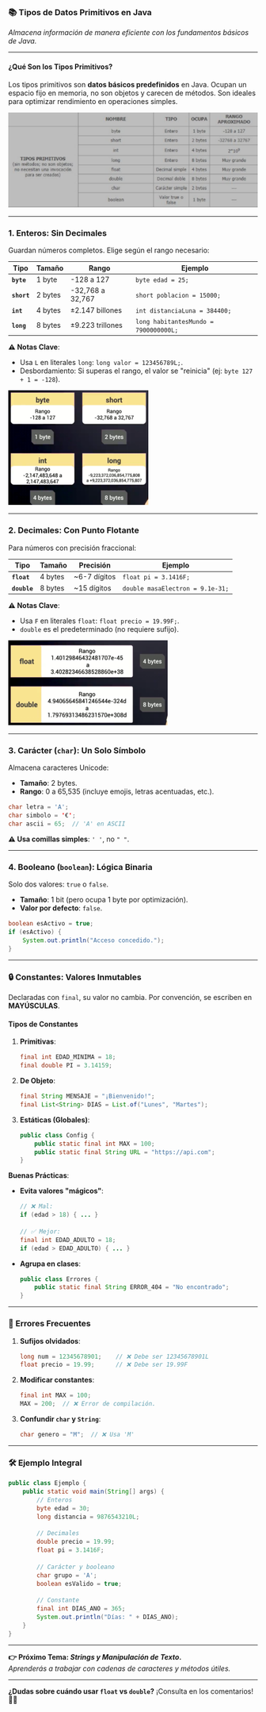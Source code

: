 ### **📚 Tipos de Datos Primitivos en Java**  
*Almacena información de manera eficiente con los fundamentos básicos de Java.*  

---

#### **¿Qué Son los Tipos Primitivos?**  
Los tipos primitivos son **datos básicos predefinidos** en Java. Ocupan un espacio fijo en memoria, no son objetos y carecen de métodos. Son ideales para optimizar rendimiento en operaciones simples.  

![Tabla de tipos de datos primitivos](./img_doc/tabla-primitivos.png)  

---

### **1. Enteros: Sin Decimales**  
Guardan números completos. Elige según el rango necesario:  

| **Tipo** | **Tamaño** | **Rango** | **Ejemplo** |  
|----------|------------|-----------|-------------|  
| **`byte`** | 1 byte | -128 a 127 | `byte edad = 25;` |  
| **`short`** | 2 bytes | -32,768 a 32,767 | `short poblacion = 15000;` |  
| **`int`** | 4 bytes | ±2.147 billones | `int distanciaLuna = 384400;` |  
| **`long`** | 8 bytes | ±9.223 trillones | `long habitantesMundo = 7900000000L;` |  

**⚠️ Notas Clave**:  
- Usa `L` en literales `long`: `long valor = 123456789L;`.  
- Desbordamiento: Si superas el rango, el valor se "reinicia" (ej: `byte 127 + 1 = -128`).  

![Representación gráfica de tipos enteros](./img_doc/img_primitivos.png)  

---

### **2. Decimales: Con Punto Flotante**  
Para números con precisión fraccional:  

| **Tipo** | **Tamaño** | **Precisión** | **Ejemplo** |  
|----------|------------|---------------|-------------|  
| **`float`** | 4 bytes | ~6-7 dígitos | `float pi = 3.1416F;` |  
| **`double`** | 8 bytes | ~15 dígitos | `double masaElectron = 9.1e-31;` |  

**⚠️ Notas Clave**:  
- Usa `F` en literales `float`: `float precio = 19.99F;`.  
- `double` es el predeterminado (no requiere sufijo).  

![Comparación de float y double](./img_doc/img_float_double.png)  

---

### **3. Carácter (`char`): Un Solo Símbolo**  
Almacena caracteres Unicode:  
- **Tamaño**: 2 bytes.  
- **Rango**: 0 a 65,535 (incluye emojis, letras acentuadas, etc.).  

```java  
char letra = 'A';  
char simbolo = '€';  
char ascii = 65;  // 'A' en ASCII  
```  

**⚠️ Usa comillas simples**: `' '`, no `" "`.  

---

### **4. Booleano (`boolean`): Lógica Binaria**  
Solo dos valores: `true` o `false`.  
- **Tamaño**: 1 bit (pero ocupa 1 byte por optimización).  
- **Valor por defecto**: `false`.  

```java  
boolean esActivo = true;  
if (esActivo) {  
    System.out.println("Acceso concedido.");  
}  
```  

---

### **🔒 Constantes: Valores Inmutables**  
Declaradas con `final`, su valor no cambia. Por convención, se escriben en **MAYÚSCULAS**.  

#### **Tipos de Constantes**  
1. **Primitivas**:  
   ```java  
   final int EDAD_MINIMA = 18;  
   final double PI = 3.14159;  
   ```  

2. **De Objeto**:  
   ```java  
   final String MENSAJE = "¡Bienvenido!";  
   final List<String> DIAS = List.of("Lunes", "Martes");  
   ```  

3. **Estáticas (Globales)**:  
   ```java  
   public class Config {  
       public static final int MAX = 100;  
       public static final String URL = "https://api.com";  
   }  
   ```  

**Buenas Prácticas**:  
- **Evita valores "mágicos"**:  
  ```java  
  // ❌ Mal:  
  if (edad > 18) { ... }  

  // ✅ Mejor:  
  final int EDAD_ADULTO = 18;  
  if (edad > EDAD_ADULTO) { ... }  
  ```  
- **Agrupa en clases**:  
  ```java  
  public class Errores {  
      public static final String ERROR_404 = "No encontrado";  
  }  
  ```  

---

### **🚨 Errores Frecuentes**  
1. **Sufijos olvidados**:  
   ```java  
   long num = 12345678901;    // ❌ Debe ser 12345678901L  
   float precio = 19.99;      // ❌ Debe ser 19.99F  
   ```  

2. **Modificar constantes**:  
   ```java  
   final int MAX = 100;  
   MAX = 200;  // ❌ Error de compilación.  
   ```  

3. **Confundir `char` y `String`**:  
   ```java  
   char genero = "M";  // ❌ Usa 'M'  
   ```  

---

### **🛠️ Ejemplo Integral**  
```java  
public class Ejemplo {  
    public static void main(String[] args) {  
        // Enteros  
        byte edad = 30;  
        long distancia = 9876543210L;  

        // Decimales  
        double precio = 19.99;  
        float pi = 3.1416F;  

        // Carácter y booleano  
        char grupo = 'A';  
        boolean esValido = true;  

        // Constante  
        final int DIAS_ANO = 365;  
        System.out.println("Días: " + DIAS_ANO);  
    }  
}  
```  

---

**👉 Próximo Tema: *Strings y Manipulación de Texto*.**  
*Aprenderás a trabajar con cadenas de caracteres y métodos útiles.*  

--- 
**¿Dudas sobre cuándo usar `float` vs `double`?** ¡Consulta en los comentarios! 💬🚀